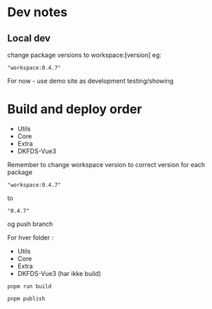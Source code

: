 # Dev notes

## Local dev

change package versions to workspace:[version] eg:

`"workspace:0.4.7" `

For now - use demo site as development testing/showing

# Build and deploy order

- Utils
- Core
- Extra
- DKFDS-Vue3

Remember to change workspace version to correct version for each package

`"workspace:0.4.7" `

to

`"0.4.7"`

og push branch

For hver folder :

- Utils
- Core
- Extra
- DKFDS-Vue3 (har ikke build)

`pnpm run build`

`pnpm publish`
